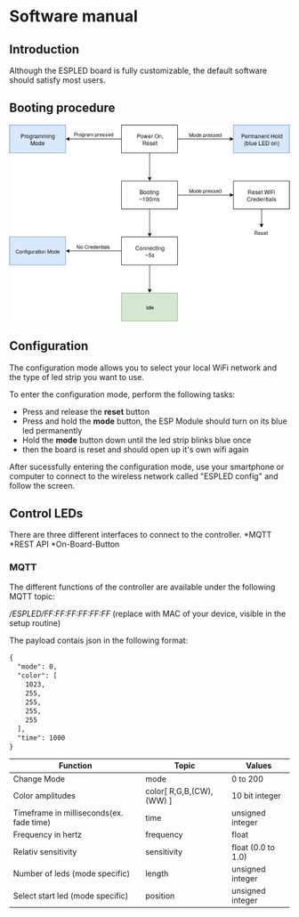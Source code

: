 # Software manual
## Introduction

Although the ESPLED board is fully customizable, the default software should satisfy most users.

## Booting procedure
![boot](/doc/boot_procedure.png)

## Configuration
The configuration mode allows you to select your local WiFi network and the type of led strip you want to use.

To enter the configuration mode, perform the following tasks:
- Press and release the __reset__ button
- Press and hold the __mode__ button, the ESP Module should turn on its blue led permanently
- Hold the __mode__ button down until the led strip blinks blue once
- then the board is reset and should open up it's own wifi again

After sucessfully entering the configuration mode, use your smartphone or computer to connect to the wireless network called "ESPLED config" and follow the screen.

## Control LEDs
There are three different interfaces to connect to the controller.
*MQTT
*REST API
*On-Board-Button

### MQTT
The different functions of the controller are available under the following MQTT topic:

*/ESPLED/FF:FF:FF:FF:FF:FF* 
(replace with MAC of your device, visible in the setup routine)

The payload contais json in the following format:

```
{
  "mode": 0,
  "color": [
    1023,
    255,
    255,
    255,
    255
  ],
  "time": 1000
}
```

|   Function                               |       Topic              |      Values        |
|------------------------------------------|--------------------------|--------------------|
| Change Mode                              | mode                     | 0 to 200           |
| Color amplitudes                         | color[ R,G,B,(CW),(WW) ] | 10 bit integer     |
| Timeframe in milliseconds(ex. fade time) | time                     | unsigned integer   |
| Frequency in hertz                       | frequency                | float              |
| Relativ sensitivity                      | sensitivity              | float (0.0 to 1.0) |
| Number of leds (mode specific)           | length                   | unsigned integer   |
| Select start led (mode specific)         | position                 | unsigned integer   |

